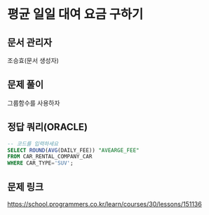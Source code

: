 # 평균 일일 대여 요금 구하기
## 문서 관리자
조승효(문서 생성자)
## 문제 풀이
그룹함수를 사용하자
## 정답 쿼리(ORACLE)
``` sql
-- 코드를 입력하세요
SELECT ROUND(AVG(DAILY_FEE)) "AVEARGE_FEE"
FROM CAR_RENTAL_COMPANY_CAR 
WHERE CAR_TYPE='SUV';
```
## 문제 링크
https://school.programmers.co.kr/learn/courses/30/lessons/151136